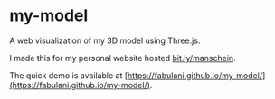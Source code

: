 # my-model
A web visualization of my 3D model using Three.js.

I made this for my personal website hosted [bit.ly/manschein](https://bit.ly/manschein).

The quick demo is available at [https://fabulani.github.io/my-model/](https://fabulani.github.io/my-model/).
